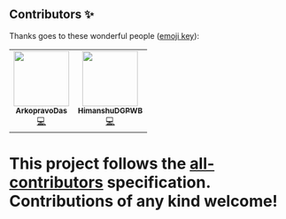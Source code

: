 ## Contributors ✨

Thanks goes to these wonderful people ([emoji key](https://allcontributors.org/docs/en/emoji-key)):

<!-- ALL-CONTRIBUTORS-LIST:START - Do not remove or modify this section -->
<!-- prettier-ignore-start -->
<!-- markdownlint-disable -->
<table>
  <tr>
    <td align="center"><a href="https://github.com/ArkopravoDas"><img src="https://avatars0.githubusercontent.com/u/62611125?v=4" width="100px;" alt=""/><br /><sub><b>ArkopravoDas</b></sub></a><br /><a href="https://github.com/iAbhishekBasu/Program_Dictionary/commits?author=ArkopravoDas" title="Code">💻</a></td>
    <td align="center"><a href="https://github.com/HimanshuDGPWB"><img src="https://avatars1.githubusercontent.com/u/56685294?v=4" width="100px;" alt=""/><br /><sub><b>HimanshuDGPWB</b></sub></a><br /><a href="https://github.com/iAbhishekBasu/Program_Dictionary/commits?author=HimanshuDGPWB" title="Code">💻</a></td>
  </tr>
  </tr>
</table>

<!-- markdownlint-enable -->
<!-- prettier-ignore-end -->
<!-- ALL-CONTRIBUTORS-LIST:END -->

This project follows the [all-contributors](https://github.com/all-contributors/all-contributors) specification. Contributions of any kind welcome!
=======
